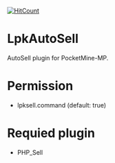[![HitCount](http://hits.dwyl.io/LamPocketVN/LpkAutoSell.svg)](http://hits.dwyl.io/LamPocketVN/LpkAutoSell)
# LpkAutoSell
AutoSell plugin for PocketMine-MP.
# Permission
 * lpksell.command (default: true)
# Requied plugin
 * PHP_Sell
